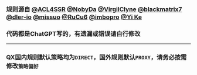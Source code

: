 ### 规则源自 [@ACL4SSR](https://github.com/ACL4SSR/ACL4SSR/tree/master) [@NobyDa](https://github.com/NobyDa) [@VirgilClyne](https://github.com/VirgilClyne) [@blackmatrix7](https://github.com/blackmatrix7/ios_rule_script/tree/master/rule) [@dler-io](https://github.com/dler-io/Rules) [@missuo](https://github.com/missuo/ASN-China) [@RuCu6](https://github.com/RuCu6/QuanX) [@imbopro](https://github.com/limbopro/Adblock4limbo) [@Yi Ke](https://gitlab.com/lodepuly/vpn_tool)

### 代码都是ChatGPT写的，有遗漏或错误请自行修改

---

### QX国内规则默认策略均为`DIRECT`，国外规则默认`PROXY`，请务必按需修改`策略偏好`